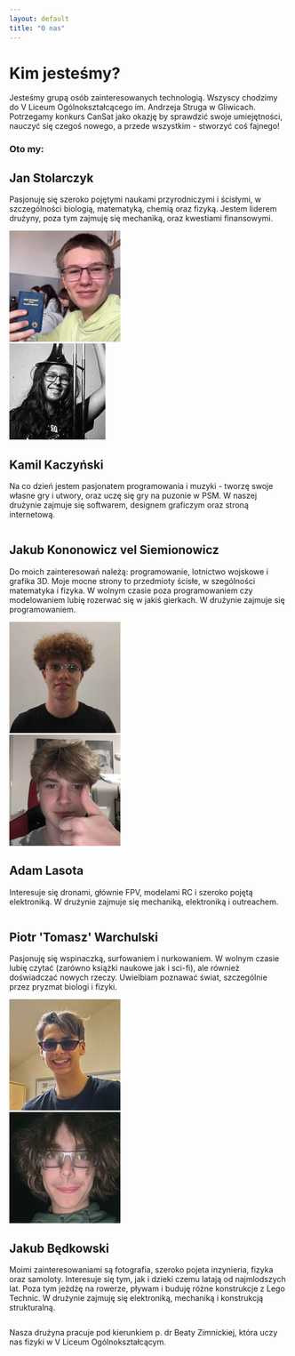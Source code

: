```yaml
---
layout: default
title: "O nas"
---
```


# Kim jesteśmy?

Jesteśmy grupą osób zainteresowanych technologią. Wszyscy chodzimy do V Liceum Ogólnokształcącego im. Andrzeja Struga w Gliwicach. Potrzegamy konkurs CanSat jako okazję by sprawdzić swoje umiejętności, nauczyć się czegoś nowego, a przede wszystkim - stworzyć coś fajnego! 


### Oto my:

<div class="card-container">
    <div class="card card-person">
        <div>
            <h2>Jan Stolarczyk</h2>
            <p>
                Pasjonuję się szeroko pojętymi naukami przyrodniczymi i ścisłymi, w szczególności biologią, matematyką, chemią oraz fizyką. Jestem liderem drużyny, poza tym zajmuję się mechaniką, oraz kwestiami finansowymi.
            </p>
        </div>
        <img class="avatar" src="assets/avatars/jan.png" alt="Jan Stolarczyk">
    </div>
    <div class="card card-person">
        <img class="avatar" src="assets/avatars/kamil.png" alt="Kamil Kaczyński">
        <div class="column">
            <h2>Kamil Kaczyński</h2>
            <p>
                Na co dzień jestem pasjonatem programowania i muzyki - tworzę swoje własne gry i utwory, oraz uczę się gry na puzonie w PSM. W naszej drużynie zajmuje się softwarem, designem graficzym oraz stroną internetową.
            </p>
        </div>
    </div>
    <div class="card card-person">
        <div>
        <h2>Jakub Kononowicz vel Siemionowicz</h2>
        <p>
            Do moich zainteresowań należą: programowanie, lotnictwo wojskowe i grafika 3D. Moje mocne strony to przedmioty ścisłe, w szególności matematyka i fizyka. W wolnym czasie poza programowaniem czy modelowaniem lubię rozerwać się w jakiś gierkach. W drużynie zajmuje się programowaniem.
        </p>
        </div>
        <img class="avatar" src="assets/avatars/kubakvs.png" alt="Jakub Kononowicz vel Siemionowicz">
    </div>
    <div class="card card-person">
        <img class="avatar" src="assets/avatars/adam.png" alt="Adam Lasota">
        <div class="column">
            <h2>Adam Lasota</h2>
            <p>
                Interesuje się dronami, głównie FPV, modelami RC i szeroko pojętą elektroniką. W drużynie zajmuje się mechaniką, elektroniką i outreachem.
            </p>
        </div>
    </div>
    <div class="card card-person">
        <div>
        <h2>Piotr 'Tomasz' Warchulski</h2>
        <p>
            Pasjonuję się wspinaczką, surfowaniem i nurkowaniem. W wolnym czasie lubię czytać (zarówno książki naukowe jak i sci-fi), ale również doświadczać nowych rzeczy. Uwielbiam poznawać świat, szczególnie przez pryzmat biologi i fizyki.
        </p>
        </div>
        <img class="avatar" src="assets/avatars/piotr.png" alt="Piotr Warchulski">
    </div>
    <div class="card card-person">
        <img class="avatar" src="assets/avatars/kubab.png" alt="Jakub Będkowski">
        <div class="column">
            <h2>Jakub Będkowski</h2>
            <p>
                Moimi zainteresowaniami są fotografia, szeroko pojeta inzynieria, fizyka oraz samoloty. Interesuje się tym, jak i dzieki czemu latają od najmlodszych lat. Poza tym jeżdżę na rowerze, pływam i buduję różne konstrukcje z Lego Technic. W drużynie zajmuję się elektroniką, mechaniką i konstrukcją strukturalną. 
            </p>
        </div>
    </div>
</div>

Nasza drużyna pracuje pod kierunkiem p. dr Beaty Zimnickiej, która uczy nas fizyki w V Liceum Ogólnokształcącym.
